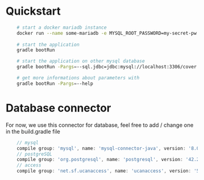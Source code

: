 # Quickstart

```bash
    # start a docker mariadb instance
    docker run --name some-mariadb -e MYSQL_ROOT_PASSWORD=my-secret-pw -p 3306:3306 mariadb
    
    # start the application
    gradle bootRun

    # start the application on other mysql database
    gradle bootRun -Pargs=--sql.jdbc=jdbc:mysql://localhost:3306/cover

    # get more informations about parameters with
    gradle bootRun -Pargs=--help
```

# Database connector

For now, we use this connector for database, feel free to add / change one in the build.gradle file

```groovy
    // mysql
    compile group: 'mysql', name: 'mysql-connector-java', version: '8.0.18'
    // postgreSQL
    compile group: 'org.postgresql', name: 'postgresql', version: '42.2.9'
    // access
    compile group: 'net.sf.ucanaccess', name: 'ucanaccess', version: '5.0.0'
```
